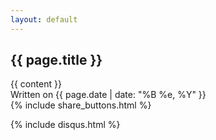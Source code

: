 ```yaml
---
layout: default
---
```


<article class="post">
  <h1>{{ page.title }}</h1>

  <div class="entry">
    {{ content }}
  </div>

  <div class="date">
    Written on {{ page.date | date: "%B %e, %Y" }}
  </div>

  <div class="share">
    {% include share_buttons.html %}
  </div>
  <div class="clearfix"></div>

  {% include disqus.html %}
</article>
